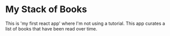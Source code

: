 # My Stack of Books

This is 'my first react app' where I'm not using a tutorial.
This app curates a list of books that have been read over time.
